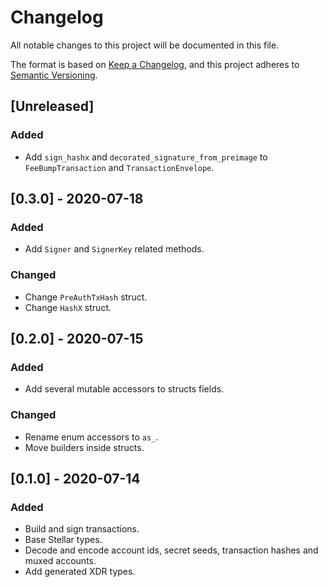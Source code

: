 # Changelog

All notable changes to this project will be documented in this file.

The format is based on [Keep a Changelog](https://keepachangelog.com/en/1.0.0/),
and this project adheres to [Semantic Versioning](https://semver.org/spec/v2.0.0.html).

## [Unreleased]
### Added
 - Add `sign_hashx` and `decorated_signature_from_preimage` to
   `FeeBumpTransaction` and `TransactionEnvelope`.


## [0.3.0] - 2020-07-18
### Added
 - Add `Signer` and `SignerKey` related methods.

### Changed
 - Change `PreAuthTxHash` struct.
 - Change `HashX` struct.


## [0.2.0] - 2020-07-15
### Added
 - Add several mutable accessors to structs fields.

### Changed
 - Rename enum accessors to `as_`.
 - Move builders inside structs.


## [0.1.0] - 2020-07-14
### Added
 - Build and sign transactions.
 - Base Stellar types.
 - Decode and encode account ids, secret seeds, transaction hashes and
   muxed accounts.
 - Add generated XDR types.

